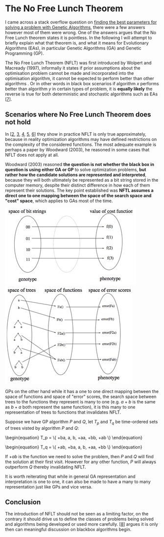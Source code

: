 # The No Free Lunch Theorem
I came across a stack overflow question on [finding the best parameters for
solving a problem with Genetic Algorithms][1], there were a few answers however
most of them were wrong. One of the answers argues that the No Free Lunch
theorem states it is pointless. In the following I will  attempt to briefly
explain what that theorem is, and what it means for Evolutionary Algorithms
(EAs), in particular Genetic Algorithms (GA) and Genetic Programming (GP).

The No Free Lunch Theorem (NFLT) was first introduced by Wolpert and Macready
(1997), informally it states if prior assumptions about the optimisation
problem cannot be made and incorporated into the optimisation algorithm, it
cannot be expected to perform better than other algorithms
. Or in other words in black box scenarios if algorithm $x$ performs better
than algorithm $y$ in certain types of problem, it is **equally likely** the
reverse is true for both deterministic and stochastic algorithms such as EAs
[[7][7]].


## Scenarios where No Free Lunch Theorem does not hold
In [[2][2], [3][3], [4][4], [5][5], [6][6]] they show in practice NFLT is only
true approximately, because in reality optimization algorithms may have defined
restrictions on the complexity of the considered functions. The most adequate
example is perhaps a paper by Woodward (2003), he reasoned in some cases that
NFLT does not apply at all.

Woodward (2003) reasoned **the question is not whether the black box in
question is using either GA or GP** to solve optimization problems, **but
rather how the candidate solutions are represented and interpreted**, because
they will both ultimately be represented as a bit string stored in the computer
memory, despite their distinct difference in how each of them represent their
solutions. The key point established was **NFTL assumes a direct one to one
mapping between the space of the search space and "cost" space**, which applies
to GAs most of the time.

![](./images/ga_one_to_one.jpg)
![](./images/gp_many_to_one.jpg)

GPs on the other hand while it has a one to one direct mapping between the
space of functions and space of "error" scores, the search space between
trees to the functions they represent is many to one (e.g. $a + b$ is the same
as $b + a$ both represent the same function), it is this many to one
representation of trees to functions that invalidates NFLT.

Suppose we have GP algorithm $P$ and $Q$, let $T_p$ and $T_q$ be time-ordered
sets of trees visted by algorithm $P$ and $Q$:

\begin{equation}
    T_p = \\{ +ba, a, b, +aa, +bb, +ab \\}
\end{equation}

\begin{equation}
    T_q = \\{ +ab, +ba, a, b, +aa, +bb \\}
\end{equation}

If $+ab$ is the function we need to solve the problem, then $P$ and $Q$ will
find the solution at their first visit. However for any other function, $P$
will always outperform $Q$ thereby invalidating NFLT.

It is worth reiterating that while in general GA representation and
interpretation is one to one, it can also be made to have a many to many
representation just like GPs and vice versa.


## Conclusion
The introduction of NFLT should not be seen as a limiting factor, on the
contrary it should drive us to define the classes of problems being solved and
algorithms being developed or used more carefully. [[8][8]] argues it is only
then can meaningful discussion on blackbox algorithms begin.

[1]: http://stackoverflow.com/questions/1075628/how-to-find-the-best-parameters-for-a-genetic-algorithm/21119469#21119469
[2]: http://citeseerx.ist.psu.edu/viewdoc/summary?doi=10.1.1.13.892
[3]: http://citeseerx.ist.psu.edu/viewdoc/summary?doi=10.1.1.35.5850
[4]: http://citeseerx.ist.psu.edu/viewdoc/summary?doi=10.1.1.71.8446
[5]: http://citeseerx.ist.psu.edu/viewdoc/summary?doi=10.1.1.68.8247
[6]: http://ieeexplore.ieee.org/xpls/abs_all.jsp?arnumber=1545946
[7]: http://ieeexplore.ieee.org/xpls/abs_all.jsp?arnumber=585893&tag=1
[8]: http://link.springer.com/chapter/10.1007%2F978-3-642-21434-9_1

